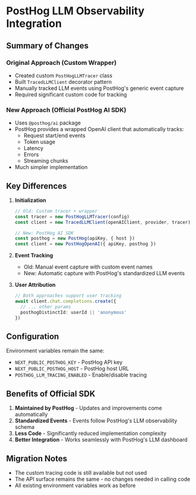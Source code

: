 # PostHog LLM Observability Integration

## Summary of Changes

### Original Approach (Custom Wrapper)
- Created custom `PostHogLLMTracer` class
- Built `TracedLLMClient` decorator pattern
- Manually tracked LLM events using PostHog's generic event capture
- Required significant custom code for tracking

### New Approach (Official PostHog AI SDK)
- Uses `@posthog/ai` package
- PostHog provides a wrapped OpenAI client that automatically tracks:
  - Request start/end events
  - Token usage
  - Latency
  - Errors
  - Streaming chunks
- Much simpler implementation

## Key Differences

1. **Initialization**
   ```typescript
   // Old: Custom tracer + wrapper
   const tracer = new PostHogLLMTracer(config)
   const client = new TracedLLMClient(openAIClient, provider, tracer)
   
   // New: PostHog AI SDK
   const posthog = new PostHog(apiKey, { host })
   const client = new PostHogOpenAI({ apiKey, posthog })
   ```

2. **Event Tracking**
   - Old: Manual event capture with custom event names
   - New: Automatic capture with PostHog's standardized LLM events

3. **User Attribution**
   ```typescript
   // Both approaches support user tracking
   await client.chat.completions.create({
     // ... other params
     posthogDistinctId: userId || 'anonymous'
   })
   ```

## Configuration

Environment variables remain the same:
- `NEXT_PUBLIC_POSTHOG_KEY` - PostHog API key
- `NEXT_PUBLIC_POSTHOG_HOST` - PostHog host URL
- `POSTHOG_LLM_TRACING_ENABLED` - Enable/disable tracing

## Benefits of Official SDK

1. **Maintained by PostHog** - Updates and improvements come automatically
2. **Standardized Events** - Events follow PostHog's LLM observability schema
3. **Less Code** - Significantly reduced implementation complexity
4. **Better Integration** - Works seamlessly with PostHog's LLM dashboard

## Migration Notes

- The custom tracing code is still available but not used
- The API surface remains the same - no changes needed in calling code
- All existing environment variables work as before